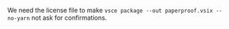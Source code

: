 We need the license file to make `vsce package --out paperproof.vsix --no-yarn` not ask for confirmations.
